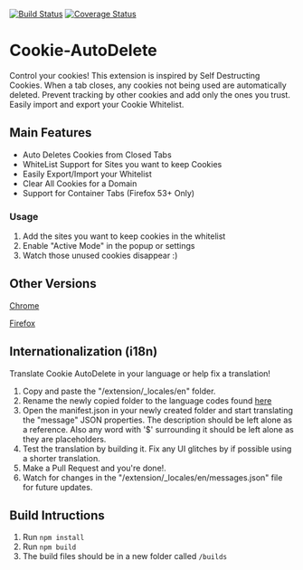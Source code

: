 [![Build Status](https://travis-ci.org/mrdokenny/Cookie-AutoDelete.svg?branch=master)](https://travis-ci.org/mrdokenny/Cookie-AutoDelete)
[![Coverage Status](https://coveralls.io/repos/github/mrdokenny/Cookie-AutoDelete/badge.svg?branch=master)](https://coveralls.io/github/mrdokenny/Cookie-AutoDelete?branch=master)
# Cookie-AutoDelete
Control your cookies! This extension is inspired by Self Destructing Cookies. When a tab closes, any cookies not being used are automatically deleted. Prevent tracking by other cookies and add only the ones you trust. Easily import and export your Cookie Whitelist.

## Main Features
- Auto Deletes Cookies from Closed Tabs
- WhiteList Support for Sites you want to keep Cookies
- Easily Export/Import your Whitelist
- Clear All Cookies for a Domain
- Support for Container Tabs (Firefox 53+ Only)

### Usage
1. Add the sites you want to keep cookies in the whitelist
2. Enable "Active Mode" in the popup or settings
3. Watch those unused cookies disappear :)

## Other Versions
[Chrome](https://chrome.google.com/webstore/detail/cookie-autodelete/fhcgjolkccmbidfldomjliifgaodjagh)

[Firefox](https://addons.mozilla.org/en-US/firefox/addon/cookie-autodelete/)

## Internationalization (i18n)

Translate Cookie AutoDelete in your language or help fix a translation!

1. Copy and paste the "/extension/_locales/en" folder.
2. Rename the newly copied folder to the language codes found [here](https://developer.chrome.com/webstore/i18n?csw=1#localeTable)
3. Open the manifest.json in your newly created folder and start translating the "message" JSON properties. The description should be left alone as a reference. Also any word with '$' surrounding it should be left alone as they are placeholders.
4. Test the translation by building it. Fix any UI glitches by if possible using a shorter translation.
5. Make a Pull Request and you're done!.
6. Watch for changes in the "/extension/_locales/en/messages.json" file for future updates.

## Build Intructions

1. Run `npm install`
2. Run `npm build`
3. The build files should be in a new folder called `/builds`